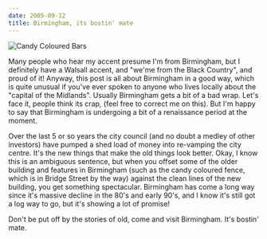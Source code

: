 ```yaml
---
date: 2005-09-12
title: Birmingham, its bostin' mate
---
```

![Candy Coloured Bars](//static.flickr.com/25/42465802_5f4b1f0f74.jpg)

Many people who hear my accent presume I'm from Birmingham, but I definitely have a Walsall accent, and "we'me from the Black Country", and proud of it! Anyway, this post is all about Birmingham in a good way, which is quite unusual if you've ever spoken to anyone who lives locally about the "capital of the Midlands". Usually Birmingham gets a bit of a bad wrap. Let's face it, people think its crap, (feel free to correct me on this). But I'm happy to say that Birmingham is undergoing a bit of a renaissance period at the moment. 

Over the last 5 or so years the city council (and no doubt a medley of other investors) have pumped a shed load of money into re-vamping the city centre. It's the new things that make the old things look better. Okay, I know this is an ambiguous sentence, but when you offset some of the older building and features in Birmingham (such as the candy coloured fence, which is in Bridge Street by the way) against the clean lines of the new building, you get something spectacular. Birmingham has come a long way since it's massive decline in the 80's and early 90's, and I know it's still got a log way to go, but it's showing a lot of promise! 

Don't be put off by the stories of old, come and visit Birmingham. It's bostin' mate.